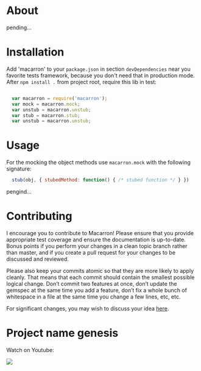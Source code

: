 # About

pending...

# Installation

Add 'macarron' to your `package.json` in section `devDependencies` near you favorite tests framework, because you don't need that in production mode.
After `npm install .` from project root, require this lib in test:

``` javascript

  var macarron = require('macarron');
  var mock = macarron.mock;
  var unstub = macarron.unstub;
  var stub = macarron.stub;
  var unstub = macarron.unstub;

```

# Usage

For the mocking the object methods use `macarron.mock` with the
following signature:

``` javascript
  stub(obj, { stubedMethod: function() { /* stubed function */ } })
```

pengind...

# Contributing

I encourage you to contribute to Macarron!
Please ensure that you provide appropriate test coverage and ensure the documentation is up-to-date. Bonus points if you perform your changes in a clean topic branch rather than master, and if you create a pull request for your changes to be discussed and reviewed.

Please also keep your commits atomic so that they are more likely to apply cleanly. That means that each commit should contain the smallest possible logical change. Don’t commit two features at once, don’t update the gemspec at the same time you add a feature, don’t fix a whole bunch of whitespace in a file at the same time you change a few lines, etc, etc.

For significant changes, you may wish to discuss your idea [here](https://github.com/aratak/macarron/issues).

# Project name genesis

Watch on Youtube:

[![](http://i1.ytimg.com/vi/Xs46Zq6I7-E/default.jpg)](http://www.youtube.com/watch?v=l12Csc_lW0Q)
